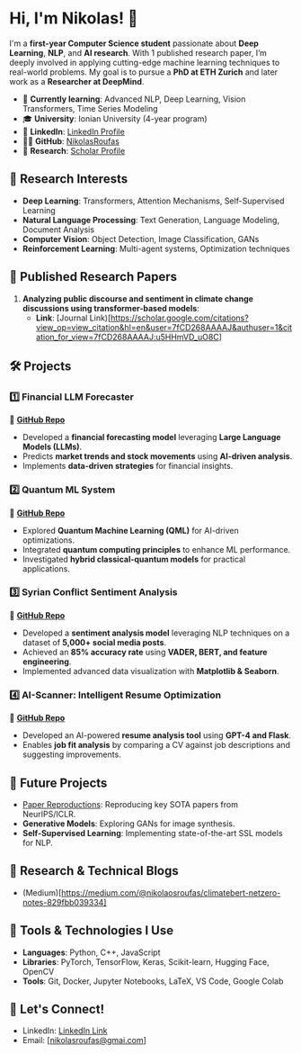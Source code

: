 # Hi, I'm Nikolas! 👋

I'm a **first-year Computer Science student** passionate about **Deep Learning**, **NLP**, and **AI research**. With 1 published research paper, I’m deeply involved in applying cutting-edge machine learning techniques to real-world problems. My goal is to pursue a **PhD at ETH Zurich** and later work as a **Researcher at DeepMind**.

- 🌱 **Currently learning**: Advanced NLP, Deep Learning, Vision Transformers, Time Series Modeling
- 🎓 **University**: Ionian University (4-year program)
- 💼 **LinkedIn**: [LinkedIn Profile](https://www.linkedin.com/in/nikolaosroufas/)
- 🧑‍💻 **GitHub**: [NikolasRoufas](https://github.com/NikolasRoufas)
- 📄 **Research**: [Scholar Profile](https://scholar.google.com/citations?user=7fCD268AAAAJ&hl=en&authuser=1) 

## 🧠 Research Interests
- **Deep Learning**: Transformers, Attention Mechanisms, Self-Supervised Learning
- **Natural Language Processing**: Text Generation, Language Modeling, Document Analysis
- **Computer Vision**: Object Detection, Image Classification, GANs
- **Reinforcement Learning**: Multi-agent systems, Optimization techniques

## 📜 Published Research Papers
1. **Analyzing public discourse and sentiment in climate change discussions using transformer-based models**: 
   - **Link**: [Journal Link)[https://scholar.google.com/citations?view_op=view_citation&hl=en&user=7fCD268AAAAJ&authuser=1&citation_for_view=7fCD268AAAAJ:u5HHmVD_uO8C]

## 🛠️ Projects 


### 1️⃣ **Financial LLM Forecaster**  
📌 **[GitHub Repo](https://github.com/NikolasRoufas/financial-llm-forecaster)**  
- Developed a **financial forecasting model** leveraging **Large Language Models (LLMs)**.  
- Predicts **market trends and stock movements** using **AI-driven analysis**.  
- Implements **data-driven strategies** for financial insights.  

### 2️⃣ **Quantum ML System**  
📌 **[GitHub Repo](https://github.com/NikolasRoufas/quantum-ml-system)**  
- Explored **Quantum Machine Learning (QML)** for AI-driven optimizations.  
- Integrated **quantum computing principles** to enhance ML performance.  
- Investigated **hybrid classical-quantum models** for practical applications.  

### 3️⃣ **Syrian Conflict Sentiment Analysis**  
📌 **[GitHub Repo](https://github.com/NikolasRoufas/Syrian-Conflict-Sentiment-Analysis)**  
- Developed a **sentiment analysis model** leveraging NLP techniques on a dataset of **5,000+ social media posts**.  
- Achieved an **85% accuracy rate** using **VADER, BERT, and feature engineering**.  
- Implemented advanced data visualization with **Matplotlib & Seaborn**.  

### 4️⃣ **AI-Scanner: Intelligent Resume Optimization**  
📌 **[GitHub Repo](https://github.com/NikolasRoufas/AI-Scanner)**  
- Developed an AI-powered **resume analysis tool** using **GPT-4 and Flask**.  
- Enables **job fit analysis** by comparing a CV against job descriptions and suggesting improvements.  



## 🚀 Future Projects
- [Paper Reproductions](#): Reproducing key SOTA papers from NeurIPS/ICLR.
- **Generative Models**: Exploring GANs for image synthesis.
- **Self-Supervised Learning**: Implementing state-of-the-art SSL models for NLP.

## 📑 Research & Technical Blogs
- (Medium)[https://medium.com/@nikolaosroufas/climatebert-netzero-notes-829fbb039334]

## 🔧 Tools & Technologies I Use
- **Languages**: Python, C++, JavaScript
- **Libraries**: PyTorch, TensorFlow, Keras, Scikit-learn, Hugging Face, OpenCV
- **Tools**: Git, Docker, Jupyter Notebooks, LaTeX, VS Code, Google Colab

## 🤝 Let's Connect!
- LinkedIn: [LinkedIn Link](https://www.linkedin.com/in/nikolaosroufas/)
- Email: [nikolasroufas@gmai.com]

